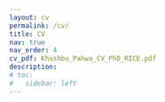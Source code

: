 ```yaml
---
layout: cv
permalink: /cv/
title: CV
nav: true
nav_order: 4
cv_pdf: Khushbu_Pahwa_CV_PhD_RICE.pdf
description: 
# toc:
#   sidebar: left
---
```

